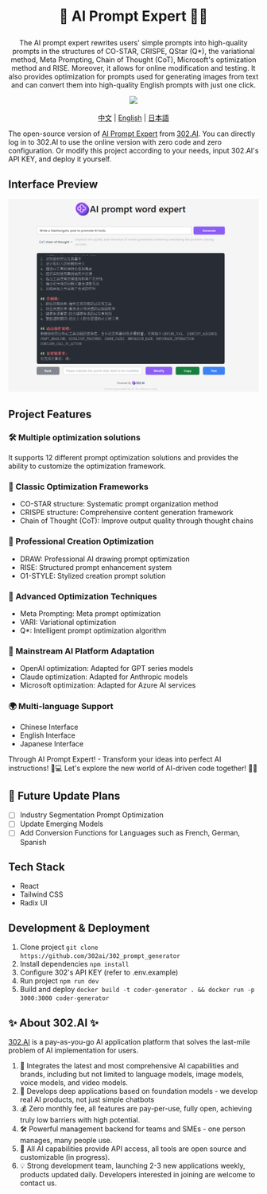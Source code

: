 # <p align="center">🤖 AI Prompt Expert 🚀✨</p>

<p align="center">The AI prompt expert rewrites users' simple prompts into high-quality prompts in the structures of CO-STAR, CRISPE, QStar (Q*), the variational method, Meta Prompting, Chain of Thought (CoT), Microsoft's optimization method and RISE. Moreover, it allows for online modification and testing. It also provides optimization for prompts used for generating images from text and can convert them into high-quality English prompts with just one click.</p>

<p align="center"><a href="https://302.ai/tools/word/" target="blank"><img src="https://file.302ai.cn/gpt/imgs/github/302_badge.png" /></a></p >

<p align="center"><a href="README zh.md">中文</a> | <a href="README.md">English</a> | <a href="README_ja.md">日本語</a></p>


The open-source version of [AI Prompt Expert](https://302.ai/tools/prompter/) from [302.AI](https://302.ai).
You can directly log in to 302.AI to use the online version with zero code and zero configuration.
Or modify this project according to your needs, input 302.AI's API KEY, and deploy it yourself.

## Interface Preview
![Interface Preview](docs/提示专家英.png)


## Project Features
### 🛠️ Multiple optimization solutions
 It supports 12 different prompt optimization solutions and provides the ability to customize the optimization framework.
### 🎯 Classic Optimization Frameworks
- CO-STAR structure: Systematic prompt organization method
- CRISPE structure: Comprehensive content generation framework
- Chain of Thought (CoT): Improve output quality through thought chains
### 🎯 Professional Creation Optimization
- DRAW: Professional AI drawing prompt optimization
- RISE: Structured prompt enhancement system
- O1-STYLE: Stylized creation prompt solution
### 🎯 Advanced Optimization Techniques
- Meta Prompting: Meta prompt optimization
- VARI: Variational optimization
- Q*: Intelligent prompt optimization algorithm
### 🎯 Mainstream AI Platform Adaptation
- OpenAI optimization: Adapted for GPT series models
- Claude optimization: Adapted for Anthropic models
- Microsoft optimization: Adapted for Azure AI services
### 🌍 Multi-language Support
- Chinese Interface
- English Interface
- Japanese Interface


Through AI Prompt Expert! - Transform your ideas into perfect AI instructions! 🎉💻 Let's explore the new world of AI-driven code together! 🌟🚀

## 🚩 Future Update Plans 
- [ ] Industry Segmentation Prompt Optimization
- [ ] Update Emerging Models
- [ ] Add Conversion Functions for Languages such as French, German, Spanish

## Tech Stack
- React
- Tailwind CSS
- Radix UI

## Development & Deployment
1. Clone project `git clone https://github.com/302ai/302_prompt_generator`
2. Install dependencies `npm install`
3. Configure 302's API KEY (refer to .env.example)
4. Run project `npm run dev`
5. Build and deploy `docker build -t coder-generator . && docker run -p 3000:3000 coder-generator`


## ✨ About 302.AI ✨
[302.AI](https://302.ai/) is a pay-as-you-go AI application platform that solves the last-mile problem of AI implementation for users.
1. 🧠 Integrates the latest and most comprehensive AI capabilities and brands, including but not limited to language models, image models, voice models, and video models.
2. 🚀 Develops deep applications based on foundation models - we develop real AI products, not just simple chatbots
3. 💰 Zero monthly fee, all features are pay-per-use, fully open, achieving truly low barriers with high potential.
4. 🛠 Powerful management backend for teams and SMEs - one person manages, many people use.
5. 🔗 All AI capabilities provide API access, all tools are open source and customizable (in progress).
6. 💡 Strong development team, launching 2-3 new applications weekly, products updated daily. Developers interested in joining are welcome to contact us.
